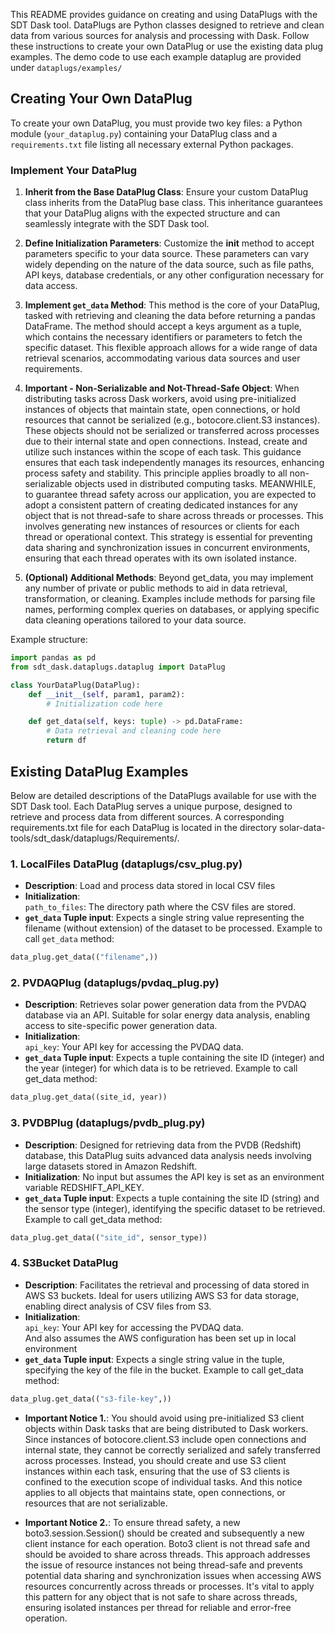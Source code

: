 
This README provides guidance on creating and using DataPlugs with the SDT Dask tool. DataPlugs are Python classes designed to retrieve and clean data from various sources for analysis and processing with Dask. Follow these instructions to create your own DataPlug or use the existing data plug examples. The demo code to use each example dataplug are provided under `dataplugs/examples/`

## Creating Your Own DataPlug

To create your own DataPlug, you must provide two key files: a Python module (`your_dataplug.py`) containing your DataPlug class and a `requirements.txt` file listing all necessary external Python packages.

### Implement Your DataPlug

1. **Inherit from the Base DataPlug Class**: Ensure your custom DataPlug class inherits from the DataPlug base class. This inheritance guarantees that your DataPlug aligns with the expected structure and can seamlessly integrate with the SDT Dask tool.
2. **Define Initialization Parameters**: Customize the __init__ method to accept parameters specific to your data source. These parameters can vary widely depending on the nature of the data source, such as file paths, API keys, database credentials, or any other configuration necessary for data access.
3. **Implement `get_data` Method**: This method is the core of your DataPlug, tasked with retrieving and cleaning the data before returning a pandas DataFrame. The method should accept a keys argument as a tuple, which contains the necessary identifiers or parameters to fetch the specific dataset. This flexible approach allows for a wide range of data retrieval scenarios, accommodating various data sources and user requirements.

4. **Important - Non-Serializable and Not-Thread-Safe Object**:
When distributing tasks across Dask workers, avoid using pre-initialized instances of objects that maintain state, open connections, or hold resources that cannot be serialized (e.g., botocore.client.S3 instances). These objects should not be serialized or transferred across processes due to their internal state and open connections. Instead, create and utilize such instances within the scope of each task. This guidance ensures that each task independently manages its resources, enhancing process safety and stability. This principle applies broadly to all non-serializable objects used in distributed computing tasks. MEANWHILE, to guarantee thread safety across our application, you are expected to adopt a consistent pattern of creating dedicated instances for any object that is not thread-safe to share across threads or processes. This involves generating new instances of resources or clients for each thread or operational context. This strategy is essential for preventing data sharing and synchronization issues in concurrent environments, ensuring that each thread operates with its own isolated instance.

5. **(Optional) Additional Methods**: Beyond get_data, you may implement any number of private or public methods to aid in data retrieval, transformation, or cleaning. Examples include methods for parsing file names, performing complex queries on databases, or applying specific data cleaning operations tailored to your data source.



Example structure:

```python
import pandas as pd
from sdt_dask.dataplugs.dataplug import DataPlug

class YourDataPlug(DataPlug):
    def __init__(self, param1, param2):
        # Initialization code here

    def get_data(self, keys: tuple) -> pd.DataFrame:
        # Data retrieval and cleaning code here
        return df
```

## Existing DataPlug Examples

Below are detailed descriptions of the DataPlugs available for use with the SDT Dask tool. Each DataPlug serves a unique purpose, designed to retrieve and process data from different sources. A corresponding requirements.txt file for each DataPlug is located in the directory solar-data-tools/sdt_dask/dataplugs/Requirements/. 

### 1. LocalFiles DataPlug (dataplugs/csv_plug.py)

- **Description**: Load and process data stored in local CSV files
- **Initialization**:   
`path_to_files`: The directory path where the CSV files are stored.  
- **`get_data` Tuple input**: Expects a single string value representing the filename (without extension) of the dataset to be processed. Example to call `get_data` method:  
```python 
data_plug.get_data(("filename",))
```

### 2. PVDAQPlug (dataplugs/pvdaq_plug.py)

- **Description**: Retrieves solar power generation data from the PVDAQ database via an API. Suitable for solar energy data analysis, enabling access to site-specific power generation data.
- **Initialization**:   
`api_key`: Your API key for accessing the PVDAQ data.
- **`get_data` Tuple input**: Expects a tuple containing the site ID (integer) and the year (integer) for which data is to be retrieved. Example to call get_data method:
```python 
data_plug.get_data((site_id, year))
```


### 3. PVDBPlug (dataplugs/pvdb_plug.py)

- **Description**: Designed for retrieving data from the PVDB (Redshift) database, this DataPlug suits advanced data analysis needs involving large datasets stored in Amazon Redshift.
- **Initialization**: No input but assumes the API key is set as an environment variable REDSHIFT_API_KEY.
- **`get_data` Tuple input**: Expects a tuple containing the site ID (string) and the sensor type (integer), identifying the specific dataset to be retrieved. Example to call get_data method:
```python 
data_plug.get_data(("site_id", sensor_type))
```

### 4. S3Bucket DataPlug

- **Description**: Facilitates the retrieval and processing of data stored in AWS S3 buckets. Ideal for users utilizing AWS S3 for data storage, enabling direct analysis of CSV files from S3.
- **Initialization**:  
`api_key`: Your API key for accessing the PVDAQ data.  
And also assumes the AWS configuration has been set up in local environment
- **`get_data` Tuple input**: Expects a single string value in the tuple, specifying the key of the file in the bucket. Example to call get_data method:
```python 
data_plug.get_data(("s3-file-key",))
```
- **Important Notice 1.**: You should avoid using pre-initialized S3 client objects within Dask tasks that are being distributed to Dask workers. Since instances of botocore.client.S3 include open connections and internal state, they cannot be correctly serialized and safely transferred across processes. Instead, you should create and use S3 client instances within each task, ensuring that the use of S3 clients is confined to the execution scope of individual tasks. And this notice applies to all objects that maintains state, open connections, or resources that are not serializable.

- **Important Notice 2.**: To ensure thread safety, a new boto3.session.Session() should be created and subsequently a new client instance for each operation. Boto3 client is not thread safe and should be avoided to share across threads. This approach addresses the issue of resource instances not being thread-safe and prevents potential data sharing and synchronization issues when accessing AWS resources concurrently across threads or processes. It's vital to apply this pattern for any object that is not safe to share across threads, ensuring isolated instances per thread for reliable and error-free operation.